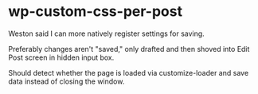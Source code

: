 # wp-custom-css-per-post

Weston said I can more natively register settings for saving.

Preferably changes aren't "saved," only drafted and then shoved into
Edit Post screen in hidden input box.

Should detect whether the page is loaded via customize-loader
and save data instead of closing the window.
